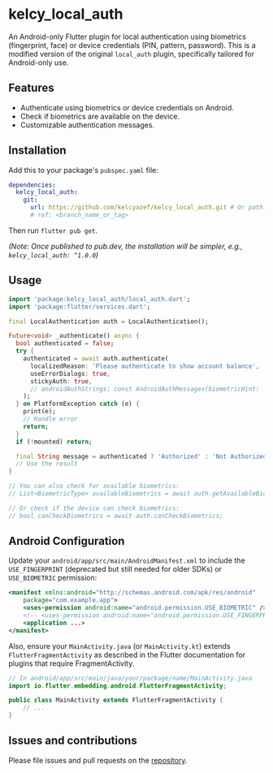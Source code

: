 # kelcy_local_auth

An Android-only Flutter plugin for local authentication using biometrics (fingerprint, face) or device credentials (PIN, pattern, password). This is a modified version of the original `local_auth` plugin, specifically tailored for Android-only use.

## Features

*   Authenticate using biometrics or device credentials on Android.
*   Check if biometrics are available on the device.
*   Customizable authentication messages.

## Installation

Add this to your package's `pubspec.yaml` file:

```yaml
dependencies:
  kelcy_local_auth:
    git:
      url: https://github.com/kelcyazef/kelcy_local_auth.git # Or path: if local
      # ref: <branch_name_or_tag>
```

Then run `flutter pub get`.

*(Note: Once published to pub.dev, the installation will be simpler, e.g., `kelcy_local_auth: ^1.0.0`)*

## Usage

```dart
import 'package:kelcy_local_auth/local_auth.dart';
import 'package:flutter/services.dart';

final LocalAuthentication auth = LocalAuthentication();

Future<void> _authenticate() async {
  bool authenticated = false;
  try {
    authenticated = await auth.authenticate(
      localizedReason: 'Please authenticate to show account balance',
      useErrorDialogs: true,
      stickyAuth: true,
      // androidAuthStrings: const AndroidAuthMessages(biometricHint: '') // Optional
    );
  } on PlatformException catch (e) {
    print(e);
    // Handle error
    return;
  }
  if (!mounted) return;

  final String message = authenticated ? 'Authorized' : 'Not Authorized';
  // Use the result
}

// You can also check for available biometrics:
// List<BiometricType> availableBiometrics = await auth.getAvailableBiometrics();

// Or check if the device can check biometrics:
// bool canCheckBiometrics = await auth.canCheckBiometrics;
```

## Android Configuration

Update your `android/app/src/main/AndroidManifest.xml` to include the `USE_FINGERPRINT` (deprecated but still needed for older SDKs) or `USE_BIOMETRIC` permission:

```xml
<manifest xmlns:android="http://schemas.android.com/apk/res/android"
    package="com.example.app">
    <uses-permission android:name="android.permission.USE_BIOMETRIC" />
    <!-- <uses-permission android:name="android.permission.USE_FINGERPRINT" /> -->
    <application ...>
</manifest>
```

Also, ensure your `MainActivity.java` (or `MainActivity.kt`) extends `FlutterFragmentActivity` as described in the Flutter documentation for plugins that require FragmentActivity.

```java
// In android/app/src/main/java/your/package/name/MainActivity.java
import io.flutter.embedding.android.FlutterFragmentActivity;

public class MainActivity extends FlutterFragmentActivity {
    // ...
}
```

## Issues and contributions

Please file issues and pull requests on the [repository](https://github.com/kelcyazef/kelcy_local_auth).
